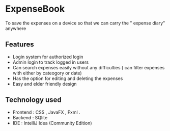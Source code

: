 # ExpenseBook
To save the expenses on a device so that we can carry the " expense diary" anywhere

## Features
* Login system for authorized login
* Admin login to track logged in users
* Can search expenses easily without any difficulties ( can filter expenses with either by cateogory or date)
* Has the option for editing and deleting the expenses
* Easy and elder friendly design

## Technology used
  - Frontend : CSS , JavaFX , Fxml .
  - Backend : SQlite
  - IDE : IntelliJ Idea (Community Edition)
       
